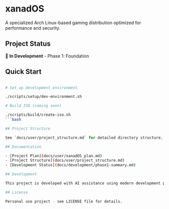 # xanadOS

A specialized Arch Linux-based gaming distribution optimized for performance and security.

## Project Status

🚧 **In Development** - Phase 1: Foundation

## Quick Start

```bash

# Set up development environment

./scripts/setup/dev-environment.sh

# Build ISO (coming soon)

./scripts/build/create-iso.sh
```bash

## Project Structure

See `docs/user/project_structure.md` for detailed directory structure.

## Documentation

- [Project Plan](docs/user/xanadOS_plan.md)
- [Project Structure](docs/user/project_structure.md)
- [Development Status](docs/development/phase1-summary.md)

## Development

This project is developed with AI assistance using modern development practices.

## License

Personal use project - see LICENSE file for details.
